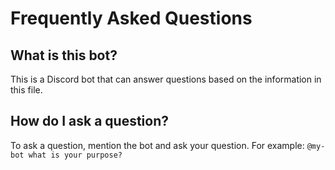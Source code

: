 # Frequently Asked Questions

## What is this bot?

This is a Discord bot that can answer questions based on the information in this file.

## How do I ask a question?

To ask a question, mention the bot and ask your question. For example: `@my-bot what is your purpose?`

